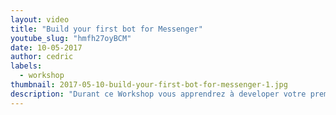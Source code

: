 ```yaml
---
layout: video
title: "Build your first bot for Messenger"
youtube_slug: "hmfh27oyBCM"
date: 10-05-2017
author: cedric
labels:
  - workshop
thumbnail: 2017-05-10-build-your-first-bot-for-messenger-1.jpg
description: "Durant ce Workshop vous apprendrez à developer votre premier bot messenger en utilisant NodeJS et l'API de Twitter en compagnie de Willem Browne, Founder de EpicBots, Pierre-Edouard Lieb, Partnerships Manager chez Recast.Ai et Florian Barbato, développeur chez Hellocasa."
---
```


